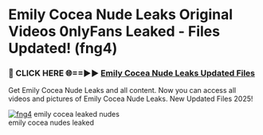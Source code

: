# Emily Cocea Nude Leaks Original Videos 0nlyFans Leaked - Files Updated! (fng4)

<h3>🔴 CLICK HERE 🌐==►► <a href="https://tinyurl.com/yrmya6cz" rel="nofollow">Emily Cocea Nude Leaks Updated Files</a></h3>

Get Emily Cocea Nude Leaks and all content. Now you can access all videos and pictures of Emily Cocea Nude Leaks. New Updated Files 2025!

[![fng4](https://i.imgur.com/FMdXYCs.gif)](https://tinyurl.com/yrmya6cz)
emily cocea leaked nudes<br>
emily cocea nudes leaked